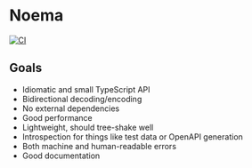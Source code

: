 # Noema

[![CI](https://github.com/sluukkonen/codec/actions/workflows/ci.yml/badge.svg)](https://github.com/sluukkonen/codec/actions/workflows/ci.yml)

## Goals

- Idiomatic and small TypeScript API
- Bidirectional decoding/encoding
- No external dependencies
- Good performance
- Lightweight, should tree-shake well
- Introspection for things like test data or OpenAPI generation
- Both machine and human-readable errors
- Good documentation
